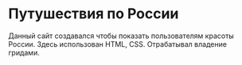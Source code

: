 # Путушествия по России
Данный сайт создавался чтобы показать пользователям красоты России. Здесь использован HTML, CSS. Отрабатывал владение гридами.
